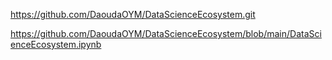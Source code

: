 https://github.com/DaoudaOYM/DataScienceEcosystem.git

https://github.com/DaoudaOYM/DataScienceEcosystem/blob/main/DataScienceEcosystem.ipynb
